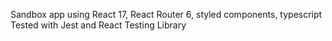 Sandbox app using React 17, React Router 6, styled components, typescript
Tested with Jest and React Testing Library
